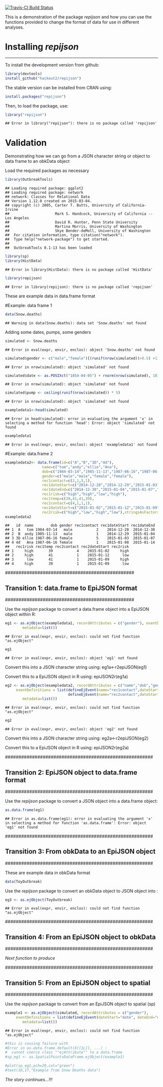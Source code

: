 [![Travis-CI Build Status](https://travis-ci.org/Hackout2/repijson.png?branch=master)](https://travis-ci.org/Hackout2/repijson)






This is a demonstration of the package *repijson* and how you can use the functions provided to change the format of data for use in different analyses.



# Installing *repijson*
-------------
To install the development version from github:

```r
library(devtools)
install_github("hackout2/repijson")
```

The stable version can be installed from CRAN using:

```r
install.packages("repijson")
```

Then, to load the package, use:

```r
library("repijson")
```

```
## Error in library("repijson"): there is no package called 'repijson'
```


# Validation

Demonstrating how we can go from a JSON character string or object to data frame to an obkData object

Load the required packages as necessary

```r
library(OutbreakTools)
```

```
## Loading required package: ggplot2
## Loading required package: network
## network: Classes for Relational Data
## Version 1.12.0 created on 2015-03-04.
## copyright (c) 2005, Carter T. Butts, University of California-Irvine
##                     Mark S. Handcock, University of California -- Los Angeles
##                     David R. Hunter, Penn State University
##                     Martina Morris, University of Washington
##                     Skye Bender-deMoll, University of Washington
##  For citation information, type citation("network").
##  Type help("network-package") to get started.
## 
##  OutbreakTools 0.1-13 has been loaded
```

```r
library(sp)
library(HistData)
```

```
## Error in library(HistData): there is no package called 'HistData'
```

```r
library(repijson)
```

```
## Error in library(repijson): there is no package called 'repijson'
```


These are example data in data.frame format

#Example: data frame 1

```r
data(Snow.deaths)
```

```
## Warning in data(Snow.deaths): data set 'Snow.deaths' not found
```
Adding some dates, pumps, some genders 

```r
simulated <- Snow.deaths
```

```
## Error in eval(expr, envir, enclos): object 'Snow.deaths' not found
```

```r
simulated$gender <- c("male","female")[(runif(nrow(simulated))>0.5) +1]
```

```
## Error in nrow(simulated): object 'simulated' not found
```

```r
simulated$date <- as.POSIXct("1854-04-05") + rnorm(nrow(simulated), 10) * 86400
```

```
## Error in nrow(simulated): object 'simulated' not found
```

```r
simulated$pump <- ceiling(runif(nrow(simulated)) * 5)
```

```
## Error in nrow(simulated): object 'simulated' not found
```

```r
exampledata1<-head(simulated)
```

```
## Error in head(simulated): error in evaluating the argument 'x' in selecting a method for function 'head': Error: object 'simulated' not found
```

```r
exampledata1
```

```
## Error in eval(expr, envir, enclos): object 'exampledata1' not found
```

#Example: data.frame 2

```r
exampledata2<- data.frame(id=c("A","B","3D","4d"),
                 name=c("tom","andy","ellie","Ana"),
                 dob=c("1984-03-14","1985-11-13","1987-06-16","1987-06-16"),
                 gender=c("male","male","female","female"),
                 rec1contact=c(2,1,5,1),
                 rec1dateStart=c("2014-12-28","2014-12-29","2015-01-03","2015-01-08"),
                 rec1dateEnd=c("2014-12-30","2015-01-04","2015-01-07","2015-01-14"),
                 rec1risk=c("high","high","low","high"),  
                 rec1temp=c(39,41,41,39),
                 rec2contact=c(4,1,1,1),
                 rec2dateStart=c("2015-01-02","2015-01-12","2015-01-09","2015-01-09"),
                 rec2risk=c("high","low","high","low"),stringsAsFactors=FALSE)
exampledata2
```

```
##   id  name        dob gender rec1contact rec1dateStart rec1dateEnd
## 1  A   tom 1984-03-14   male           2    2014-12-28  2014-12-30
## 2  B  andy 1985-11-13   male           1    2014-12-29  2015-01-04
## 3 3D ellie 1987-06-16 female           5    2015-01-03  2015-01-07
## 4 4d   Ana 1987-06-16 female           1    2015-01-08  2015-01-14
##   rec1risk rec1temp rec2contact rec2dateStart rec2risk
## 1     high       39           4    2015-01-02     high
## 2     high       41           1    2015-01-12      low
## 3      low       41           1    2015-01-09     high
## 4     high       39           1    2015-01-09      low
```

################################################
## Transition 1: data.frame to EpiJSON format ##
################################################

Use the *repijson* package to convert a data.frame object into a EpiJSON object within R:

```r
eg1 <- as.ejObject(exampledata1, recordAttributes = c("gender"), eventDefinitions = list(defineEjEvent(dateStart="date", dateEnd="date", name=NA, location=list(x="x", y="y", proj4string=""), attributes="pump")),
 		metadata=list())
```

```
## Error in eval(expr, envir, enclos): could not find function "as.ejObject"
```

```r
eg1
```

```
## Error in eval(expr, envir, enclos): object 'eg1' not found
```

Convert this into a JSON character string
using: eg1a<-r2epiJSON(eg1)


Convert this to a EpiJSON object in R
using: epiJSON2r(eg1a)

```r
eg2 <- as.ejObject(exampledata2, recordAttributes = c("name","dob","gender"),
     eventDefinitions = list(defineEjEvent(name="rec1contact",dateStart="rec1dateStart", dateEnd="rec1dateEnd", attributes=list("rec1risk","rec1temp")),
                             defineEjEvent(name="rec2contact",dateStart="rec2dateStart", dateEnd="rec2dateStart", attributes="rec2risk")),
 		metadata=list())
```

```
## Error in eval(expr, envir, enclos): could not find function "as.ejObject"
```

```r
eg2
```

```
## Error in eval(expr, envir, enclos): object 'eg2' not found
```

Convert this into a JSON character string
using: eg2a<-r2epiJSON(eg2)


Convert this to a EpiJSON object in R
using: epiJSON2r(eg2a)

#######################################################
## Transition 2: EpiJSON object to data.frame format ##
#######################################################

Use the *repijson* package to convert a JSON object into a data.frame object:

```r
as.data.frame(eg1)
```

```
## Error in as.data.frame(eg1): error in evaluating the argument 'x' in selecting a method for function 'as.data.frame': Error: object 'eg1' not found
```

#######################################################
## Transition 3: From obkData to an EpiJSON object   ##
#######################################################

These are example data in obkData format

```r
data(ToyOutbreak) 
```

Use the *repijson* package to convert an obkData object to JSON object into :

```r
eg3 <- as.ejObject(ToyOutbreak)
```

```
## Error in eval(expr, envir, enclos): could not find function "as.ejObject"
```

#######################################################
## Transition 4: From an EpiJSON object to obkData   ##
#######################################################

*Next function to produce*


#######################################################
## Transition 5: From an EpiJSON object to spatial   ##
#######################################################

Use the *repijson* package to convert from an EpiJSON object to spatial (sp)

```r
example1 <- as.ejObject(simulated, recordAttributes = c("gender"),
     eventDefinitions = list(defineEjEvent(dateStart="date", dateEnd="date", name=NA, location=list(x="x", y="y", proj4string=""), attributes="pump")),
 		metadata=list())
```

```
## Error in eval(expr, envir, enclos): could not find function "as.ejObject"
```

```r
#this is causing failure with
#Error in as.data.frame.default(X[[1L]], ...) : 
#  cannot coerce class ""ejAttribute"" to a data.frame
#sp_eg1 <- as.SpatialPointsDataFrame.ejObject(example1)

#plot(sp_eg1,pch=20,col="green")
#text(10,17,"Example from Snow Deaths data")
```

*The story continues...!!!*

